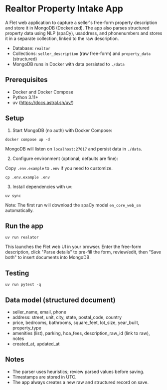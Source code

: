 # Realtor Property Intake App

A Flet web application to capture a seller's free-form property description and store it in MongoDB (Dockerized). The app also parses structured property data using NLP (spaCy), usaddress, and phonenumbers and stores it in a separate collection, linked to the raw description.

- Database: `realtor`
- Collections: `seller_description` (raw free-form) and `property_data` (structured)
- MongoDB runs in Docker with data persisted to `./data`

## Prerequisites

- Docker and Docker Compose
- Python 3.11+
- uv (https://docs.astral.sh/uv/)

## Setup

1) Start MongoDB (no auth) with Docker Compose:

```
docker compose up -d
```

MongoDB will listen on `localhost:27017` and persist data in `./data`.

2) Configure environment (optional; defaults are fine):

Copy `.env.example` to `.env` if you need to customize.

```
cp .env.example .env
```

3) Install dependencies with uv:

```
uv sync
```

Note: The first run will download the spaCy model `en_core_web_sm` automatically.

## Run the app

```
uv run realator
```

This launches the Flet web UI in your browser. Enter the free-form description, click "Parse details" to pre-fill the form, review/edit, then "Save both" to insert documents into MongoDB.

## Testing

```
uv run pytest -q
```

## Data model (structured document)

- seller_name, email, phone
- address: street, unit, city, state, postal_code, country
- price, bedrooms, bathrooms, square_feet, lot_size, year_built, property_type
- amenities (list), parking, hoa_fees, description_raw_id (link to raw), notes
- created_at, updated_at

## Notes

- The parser uses heuristics; review parsed values before saving.
- Timestamps are stored in UTC.
- The app always creates a new raw and structured record on save.
